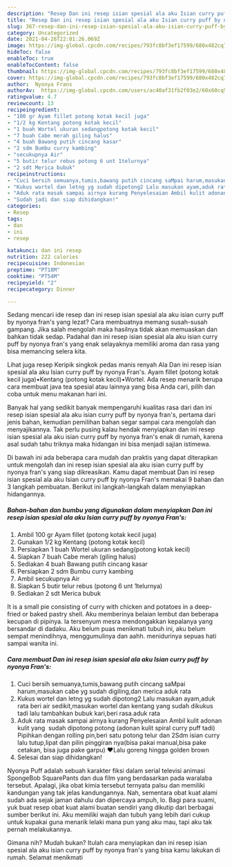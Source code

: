 ```yaml
---
description: "Resep Dan ini resep isian spesial ala aku Isian curry puff by nyonya Fran&amp;#39;s, Lezat"
title: "Resep Dan ini resep isian spesial ala aku Isian curry puff by nyonya Fran&amp;#39;s, Lezat"
slug: 367-resep-dan-ini-resep-isian-spesial-ala-aku-isian-curry-puff-by-nyonya-fran-and-39-s-lezat
category: Uncategorized
date: 2021-04-26T22:01:26.069Z
image: https://img-global.cpcdn.com/recipes/793fc8bf3ef17599/680x482cq70/dan-ini-resep-isian-spesial-ala-aku-isian-curry-puff-by-nyonya-frans-foto-resep-utama.jpg
hideToc: false
enableToc: true
enableTocContent: false
thumbnail: https://img-global.cpcdn.com/recipes/793fc8bf3ef17599/680x482cq70/dan-ini-resep-isian-spesial-ala-aku-isian-curry-puff-by-nyonya-frans-foto-resep-utama.jpg
cover: https://img-global.cpcdn.com/recipes/793fc8bf3ef17599/680x482cq70/dan-ini-resep-isian-spesial-ala-aku-isian-curry-puff-by-nyonya-frans-foto-resep-utama.jpg
author:  Nyonya Frans
authorAv:  https://img-global.cpcdn.com/users/ac40af31fb2f03e2/60x60cq50/avatar.jpg
ratingvalue: 4.7
reviewcount: 13
recipeingredient:
- "100 gr Ayam fillet potong kotak kecil juga"
- "1/2 kg Kentang potong kotak kecil"
- "1 buah Wortel ukuran sedangpotong kotak kecil"
- "7 buah Cabe merah giling halus"
- "4 buah Bawang putih cincang kasar"
- "2 sdm Bumbu curry kambing"
- "secukupnya Air"
- "5 butir telur rebus potong 6 unt 1telurnya"
- "2 sdt Merica bubuk"
recipeinstructions:
- "Cuci bersih semuanya,tumis,bawang putih cincang saMpai harum,masukan cabe yg sudah digiling,dan merica aduk rata"
- "Kukus wortel dan letng yg sudah dipotong2 Lalu masukan ayam,aduk rata beri air sedikit,masukan wortel dan kentang yang sudah dikukus tadi lalu tambahkan bubuk kari,beri rasa.aduk rata"
- "Aduk rata masak sampai airnya kurang Penyelesaian Ambil kulit adonan kulit yang  sudah dipotong potong (adonan kulit spiral curry puff tadi) Pipihkan dengan rolling pin,beri satu potong telur dan 2Sdm isian curry lalu tutup,lipat dan pilin pinggiran nya(bisa pakai manual,bisa pake cetakan, bisa juga pake garpu) ♥Lalu goreng hingga golden brown"
- "Sudah jadi dan siap dihidangkan!"
categories:
- Resep
tags:
- dan
- ini
- resep

katakunci: dan ini resep 
nutrition: 222 calories
recipecuisine: Indonesian
preptime: "PT18M"
cooktime: "PT54M"
recipeyield: "2"
recipecategory: Dinner

---
```



Sedang mencari ide resep dan ini resep isian spesial ala aku isian curry puff by nyonya fran&#39;s yang lezat? Cara membuatnya memang susah-susah gampang. Jika salah mengolah maka hasilnya tidak akan memuaskan dan bahkan tidak sedap. Padahal dan ini resep isian spesial ala aku isian curry puff by nyonya fran&#39;s yang enak selayaknya memiliki aroma dan rasa yang bisa memancing selera kita.


Lihat juga resep Keripik singkok pedas manis renyah Ala Dan ini resep isian spesial ala aku Isian curry puff by nyonya Fran&#39;s. Ayam fillet (potong kotak kecil juga)•Kentang (potong kotak kecil)•Wortel. Ada resep menarik berupa cara membuat java tea spesial atau lainnya yang bisa Anda cari, pilih dan coba untuk menu makanan hari ini.

Banyak hal yang sedikit banyak mempengaruhi kualitas rasa dari dan ini resep isian spesial ala aku isian curry puff by nyonya fran&#39;s, pertama dari jenis bahan, kemudian pemilihan bahan segar sampai cara mengolah dan menyajikannya. Tak perlu pusing kalau hendak menyiapkan dan ini resep isian spesial ala aku isian curry puff by nyonya fran&#39;s enak di rumah, karena asal sudah tahu triknya maka hidangan ini bisa menjadi sajian istimewa.


Di bawah ini ada beberapa cara mudah dan praktis yang dapat diterapkan untuk mengolah dan ini resep isian spesial ala aku isian curry puff by nyonya fran&#39;s yang siap dikreasikan. Kamu dapat membuat Dan ini resep isian spesial ala aku Isian curry puff by nyonya Fran&#39;s memakai 9 bahan dan 3 langkah pembuatan. Berikut ini langkah-langkah dalam menyiapkan hidangannya.

<!--inarticleads1-->

##### Bahan-bahan dan bumbu yang digunakan dalam menyiapkan Dan ini resep isian spesial ala aku Isian curry puff by nyonya Fran&#39;s:

1. Ambil 100 gr Ayam fillet (potong kotak kecil juga)
1. Gunakan 1/2 kg Kentang (potong kotak kecil)
1. Persiapkan 1 buah Wortel ukuran sedang(potong kotak kecil)
1. Siapkan 7 buah Cabe merah (giling halus)
1. Sediakan 4 buah Bawang putih cincang kasar
1. Persiapkan 2 sdm Bumbu curry kambing
1. Ambil secukupnya Air
1. Siapkan 5 butir telur rebus (potong 6 unt 1telurnya)
1. Sediakan 2 sdt Merica bubuk


It is a small pie consisting of curry with chicken and potatoes in a deep-fried or baked pastry shell. Aku memberinya belaian lembut dan beberapa kecupan di pipinya. Ia tersenyum mesra mendongakkan kepalanya yang bersandar di dadaku. Aku belum puas menikmati tubuh ini, aku belum sempat menindihnya, menggumulinya dan aahh. menidurinya sepuas hati sampai wanita ini. 

<!--inarticleads2-->

##### Cara membuat Dan ini resep isian spesial ala aku Isian curry puff by nyonya Fran&#39;s:

1. Cuci bersih semuanya,tumis,bawang putih cincang saMpai harum,masukan cabe yg sudah digiling,dan merica aduk rata
1. Kukus wortel dan letng yg sudah dipotong2 Lalu masukan ayam,aduk rata beri air sedikit,masukan wortel dan kentang yang sudah dikukus tadi lalu tambahkan bubuk kari,beri rasa.aduk rata
1. Aduk rata masak sampai airnya kurang Penyelesaian Ambil kulit adonan kulit yang  sudah dipotong potong (adonan kulit spiral curry puff tadi) Pipihkan dengan rolling pin,beri satu potong telur dan 2Sdm isian curry lalu tutup,lipat dan pilin pinggiran nya(bisa pakai manual,bisa pake cetakan, bisa juga pake garpu) ♥Lalu goreng hingga golden brown
1. Selesai dan siap dihidangkan!

Nyonya Puff adalah sebuah karakter fiksi dalam serial televisi animasi SpongeBob SquarePants dan dua film yang berdasarkan pada waralaba tersebut. Apalagi, jika obat kimia tersebut ternyata palsu dan memiliki kandungan yang tak jelas kandungannya. Nah, sementara obat kuat alami sudah ada sejak jaman dahulu dan dipercaya ampuh, lo. Bagi para suami, yuk buat resep obat kuat alami buatan sendiri yang dikutip dari berbagai sumber berikut ini. Aku memiliki wajah dan tubuh yang lebih dari cukup untuk kupakai guna menarik lelaki mana pun yang aku mau, tapi aku tak pernah melakukannya. 

Gimana nih? Mudah bukan? Itulah cara menyiapkan dan ini resep isian spesial ala aku isian curry puff by nyonya fran&#39;s yang bisa kamu lakukan di rumah. Selamat menikmati
